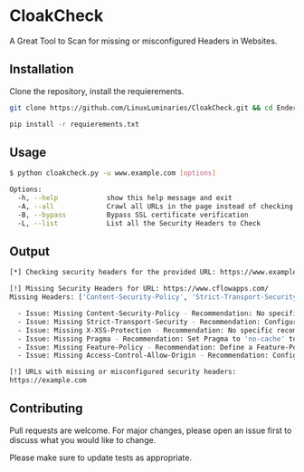 # CloakCheck

A Great Tool to Scan for missing or misconfigured Headers in Websites.

## Installation

Clone the repository, install the requierements.

```bash
git clone https://github.com/LinuxLuminaries/CloakCheck.git && cd Ender
```

```bash
pip install -r requierements.txt
```


## Usage

```sh
$ python cloakcheck.py -u www.example.com [options]

Options:
  -h, --help            show this help message and exit
  -A, --all             Crawl all URLs in the page instead of checking just the given URL.
  -B, --bypass          Bypass SSL certificate verification
  -L, --list            List all the Security Headers to Check
```

## Output

```bash
[*] Checking security headers for the provided URL: https://www.example.com/

[!] Missing Security Headers for URL: https://www.cflowapps.com/
Missing Headers: ['Content-Security-Policy', 'Strict-Transport-Security', 'X-XSS-Protection', 'Pragma', 'Feature-Policy', 'Access-Control-Allow-Origin']

  - Issue: Missing Content-Security-Policy - Recommendation: No specific recommendation available.
  - Issue: Missing Strict-Transport-Security - Recommendation: Configure Strict-Transport-Security with a 'max-age' of at least 31536000 (1 year) and include 'includeSubDomains' to enforce security across all subdomains.
  - Issue: Missing X-XSS-Protection - Recommendation: No specific recommendation available.
  - Issue: Missing Pragma - Recommendation: Set Pragma to 'no-cache' to control caching behavior.
  - Issue: Missing Feature-Policy - Recommendation: Define a Feature-Policy to control which features can be used in the web application.
  - Issue: Missing Access-Control-Allow-Origin - Recommendation: Configure Access-Control-Allow-Origin to restrict which domains can access resources.

[!] URLs with missing or misconfigured security headers:
https://example.com
```
## Contributing

Pull requests are welcome. For major changes, please open an issue first
to discuss what you would like to change.

Please make sure to update tests as appropriate.
